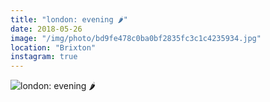 ```yaml
---
title: "london: evening 🌶"
date: 2018-05-26
image: "/img/photo/bd9fe478c0ba0bf2835fc3c1c4235934.jpg"
location: "Brixton"
instagram: true
---
```


![london: evening 🌶](/img/photo/bd9fe478c0ba0bf2835fc3c1c4235934.jpg)
